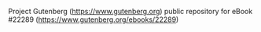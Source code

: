 Project Gutenberg (https://www.gutenberg.org) public repository for eBook #22289 (https://www.gutenberg.org/ebooks/22289)
